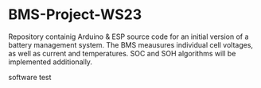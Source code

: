 # BMS-Project-WS23
Repository containig Arduino &amp; ESP source code for an initial version of a battery management system. The BMS meausures individual cell voltages, as well as current and temperatures. SOC and SOH algorithms will be implemented additionally.

software test
